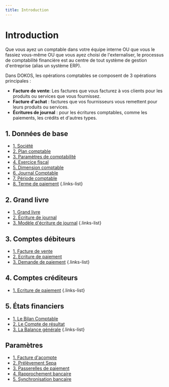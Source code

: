 ```yaml
---
title: Introduction
---
```


# Introduction

Que vous ayez un comptable dans votre équipe interne OU que vous le fassiez vous-même OU que vous ayez choisi de l'externaliser, le processus de comptabilité financière est au centre de tout système de gestion d'entreprise (alias un système ERP).

Dans DOKOS, les opérations comptables se composent de 3 opérations principales :

- **Facture de vente**: Les factures que vous facturez à vos clients pour les produits ou services que vous fournissez.
- **Facture d'achat** : factures que vos fournisseurs vous remettent pour leurs produits ou services.
- **Écritures de journal** : pour les écritures comptables, comme les paiements, les crédits et d'autres types.

## 1. Données de base

- [1. Société](/fr/accounting/company)
- [2. Plan comptable](/fr/accounting/account)
- [3. Paramètres de comptabilité](/fr/accounting/accounts-settings)
- [4. Exercice fiscal](/fr/accounting/fiscal-year)
- [5. Dimension comptable](/fr/accounting/accounting-dimension)
- [6. Journal Comptable](/fr/accounting/accounting-journal)
- [7. Période comptable](/fr/accounting/accounting-period)
- [8. Terme de paiement](/fr/accounting/payment-term)
{.links-list}

## 2. Grand livre

- [1. Grand livre](/fr/accounting/GeneralLedger)
- [2. Écriture de journal](/fr/accounting/journal-entry)
- [3. Modèle d'écriture de journal](/fr/accounting/journal-entry-template)
{.links-list}

## 3. Comptes débiteurs

- [1. Facture de vente](/fr/selling/sales-invoice)
- [2. Ecriture de paiement](/fr/accounting/payment-entry)
- [3. Demande de paiement](/fr/accounting/payment-request)
{.links-list}

## 4. Comptes créditeurs

- [1. Ecriture de paiement](/fr/accounting/payment-entry)
{.links-list}

## 5. États financiers

- [1. Le Bilan Comptable](/fr/accounting/balance-sheet)
- [2. Le Compte de résultat](/fr/accounting/profit-and-loss-statement)
- [3. La Balance générale](/fr/accounting/profit-and-loss-statement)
{.links-list}

## Paramètres

- [1. Facture d'acompte](/fr/accounting/down-payment-invoice)
- [2. Prélèvement Sepa](/fr/accounting/sepa-direct-debit)
- [3. Passerelles de paiement](/fr/accounting/payment-gateways)
- [4. Rapprochement bancaire](/fr/accounting/bank-reconciliation)
- [5. Synchronisation bancaire](/fr/accounting/bank-synchronization)